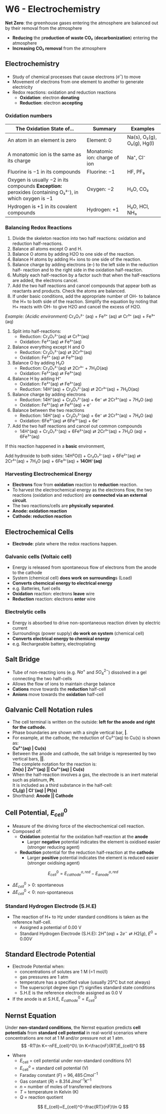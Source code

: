 # W6 - Electrochemistry

**Net Zero**: the greenhouse gases entering the atmosphere are balanced out by their removal from the atmosphere

- **Reducing** the p**roduction of waste CO₂** (**decarbonization**) entering the atmosphere
- **Increasing CO₂ removal** from the atmosphere

## Electrochemistry

- Study of chemical processes that cause electrons ($e^–$) to move
- Movement of electrons from one element to another to generate electricity
- Redox reactions: oxidation and reduction reactions
    - **Oxidation**: electron **donating**
    - **Reduction**: electron **accepting**

### Oxidation numbers

| The Oxidation State of... | Summary | Examples |
|---------------------------|---------|----------|
| An atom in an element is zero | Element: 0 | Na(s), O₂(g), O₃(g), Hg(l) |
| A monatomic ion is the same as its charge | Monatomic ion: charge of ion | Na⁺, Cl⁻ |
| Fluorine is −1 in its compounds | Fluorine: −1 | HF, PF₃ |
| Oxygen is usually −2 in its compounds **Exception:** peroxides (containing O₂²⁻), in which oxygen is −1 | Oxygen: −2 | H₂O, CO₂ |
| Hydrogen is +1 in its covalent compounds | Hydrogen: +1 | H₂O, HCl, NH₃ |

### Balancing Redox Reactions

1. Divide the skeleton reaction into two half reactions: oxidation and reduction half-reactions.
2. Balance all atoms except O and H.
3. Balance O atoms by adding H2O to one side of the reaction.
4. Balance H atoms by adding H+ ions to one side of the reaction.
5. Balance charge by adding electrons (e-) to the left side in the reduction half- reaction and to the right side in the oxidation half-reaction.
6. Multiply each half-reaction by a factor such that when the half-reactions are added, the electrons cancel.
7. Add the two half reactions and cancel compounds that appear both as reactants and products. Check the atoms are balanced.
8. If under basic conditions, add the appropriate number of OH- to balance the H+ to both side of the reaction. Simplify the equation by noting that H+ reacts with OH- to give H2O and cancel the excess of H2O.

*Example: (Acidic environment)*
Cr₂O₇²⁻ (aq) + Fe²⁺ (aq) ⇄ Cr³⁺ (aq) + Fe³⁺ (aq)

1. Split into half-reactions:
    - Reduction: Cr₂O₇²⁻(aq) ⇄ Cr³⁺(aq)
    - Oxidation: Fe²⁺(aq) ⇄ Fe³⁺(aq)
2. Balance everything except H and O
    - Reduction: Cr₂O₇²⁻(aq) ⇄ 2Cr³⁺(aq)
    - Oxidation: Fe²⁺ (aq) ⇄ Fe³⁺(aq)
3. Balance O by adding H₂O
    - Reduction: Cr₂O₇²⁻(aq) ⇄ 2Cr³⁺ + 7H₂O(aq)
    - Oxidation: Fe²⁺(aq) ⇄ Fe³⁺(aq)
4. Balance H by adding H⁺
    - Oxidation: Fe²⁺(aq) ⇄ Fe³⁺(aq)
    - Reduction: 14H⁺(aq) + Cr₂O₇²⁻(aq) ⇄ 2Cr³⁺(aq) + 7H₂O(aq)
5. Balance charge by adding electrons
    - Reduction: 14H⁺(aq) + Cr₂O₇²⁻(aq) + 6e⁻ ⇄ 2Cr³⁺(aq) + 7H₂O (aq)
    - Oxidation: Fe²⁺(aq) ⇄ Fe³⁺(aq) + e⁻
6. Balance between the two reactions
    - Reduction: 14H⁺(aq) + Cr₂O₇²⁻(aq) + 6e⁻ ⇄ 2Cr³⁺(aq) + 7H₂O (aq)
    - Oxidation: 6Fe²⁺(aq) ⇄ 6Fe³⁺(aq) + 6e⁻
7. Add the two half reactions and cancel out common compounds
    - 14H⁺(aq) + Cr₂O₇²⁻(aq) + 6Fe²⁺(aq) ⇄ 2Cr³⁺(aq) + 7H₂O (aq) + 6Fe³⁺(aq)

If this reaction happened in a **basic** environment,

Add hydroxide to both sides: 14H²O(l) + Cr₂O₇²⁻(aq) + 6Fe²⁺(aq) ⇄ 2Cr³⁺(aq) + 7H₂O (aq) + 6Fe³⁺(aq) + **14OH⁻(aq)**

### Harvesting Electrochemical Energy

- **Electrons** flow from **oxidation** reaction to **reduction** reaction.
- To harvest the electrochemical energy as the electrons flow, the two reactions (oxidation and reduction) are **connected via an external circuit**.
- The two reactions/cells are **physically separated**.
- **Anode: oxidation reaction**
- **Cathode: reduction reaction**

## Electrochemical Cells

- **Electrode**: plate where the redox reactions happen.

### Galvanic cells (Voltaic cell)

- Energy is released from spontaneous flow of electrons from the anode to the cathode
- System (chemical cell) **does work on surrounding**s (Load)
- **Converts chemcical energy to electrical energy**
- e.g. Batteries, fuel cells
- **Oxidation** reaction: electrons **leave** wire
- **Reduction** reaction: electrons **enter** wire

### Electrolytic cells

- Energy is absorbed to drive non-spontaneous reaction driven by electric current
- Surroundings (power supply) **do work on system** (chemical cell)
- **Converts electrical energy to chemical energy**
- e.g. Rechargeable battery, electroplating

## Salt Bridge

- Tube of non-reacting ions (e.g. $Na^+$ and $SO_4^{2-}$) dissolved in a gel connecting the two half-cells
- Allows the flow of ions to maintain charge balance
- **Cations** move towards the **reduction** half-cell
- **Anions** move towards the **oxidation** half-cell

## Galvanic Cell Notation rules

- The cell terminal is written on the outside: **left for the anode and right for the cathode.**  
- Phase boundaries are shown with a single vertical bar, **|**.  
- For example, at the cathode, the reduction of Cu²⁺(aq) to Cu(s) is shown as:  
  **Cu²⁺(aq) | Cu(s)**  
- Between the anode and cathode, the salt bridge is represented by two vertical bars, **||**.  
  The complete notation for the reaction is:  
  **Zn(s) | Zn²⁺(aq) || Cu²⁺(aq) | Cu(s)**  
- When the half-reaction involves a gas, the electrode is an inert material such as platinum, **Pt**.  
  It is included as a third substance in the half-cell:  
  **Cl₂(g) | Cl⁻(aq) | Pt(s)**
- Shorthand:
  **Anode || Cathode**

## Cell Potential, $E_{cell}^0$

- Measure of the driving force of the electrochemical cell reaction.
- Composed of:
    - **Oxidation** potential for the oxidation half-reaction at the **anode**
        - Larger **negative** potential indicates the element is oxidised easier (stronger reducing agent)
    - **Reduction** potential for the reduction half-reaction at the **cathode**
        - Larger **positive** potential indicates the element is reduced easier (stronger oxidising agent)

$$
E_{cell}^0=E_{cathode}^{o,red}-E_{anode}^{o,red}
$$

- $\Delta E_{cell}^0>0$: spontaneous
- $\Delta E_{cell}^0<0$: non-spontaneous

### Standard Hydrogen Electrode (S.H.E)

- The reaction of H+ to Hz under standard conditions is taken as the reference half-cell.
    - Assigned a potential of 0.00 V
    - Standard Hydrogen Electrode (S.H.E): $2H^+(aq) + 2e^- ⇄ H2(g)$, $E^0 = 0.00V$

## Standard Electrode Potential

- Electrode Potential when:
    - concentrations of solutes are 1 M (=1 mol/l)
    - gas pressures are 1 atm
    - temperature has a specified value (usually 25°C but not always)
    - The superscript degree sign (°) signifies standard state conditions
    - S.H.E is the reference electrode assigned as 0.0 V
- If the anode is at S.H.E, $E_{cathode}^0 = E_{cell}^0$

## Nernst Equation

Under **non-standard conditions**, the Nernst equation predicts **cell potentials** from **standard cell potential** in real-world scenarios where concentrations are not at 1 M and/or pressure not at 1 atm.
$$
-RT\ln K=-nFE_{cell}^0\\
\ln K=\frac{nF}{RT}E_{cell}^0
$$

- Where
    - $E_{\text{cell}}$ = cell potential under non-standard conditions (V)
    - $E^o_{\text{cell}}$ = standard cell potential (V)
    - Faraday constant ($F$) = $96,485\, C mol^{-1}$
    - Gas constant ($R$) = $8.314\, J mol^{-1} K^{-1}$
    - $n$ = number of moles of transferred electrons
    - $T$ = temperature in Kelvin (K)
    - $Q$ = reaction quotient

$$
E_{cell}=E_{cell}^0-\frac{RT}{nF}\ln Q
$$
